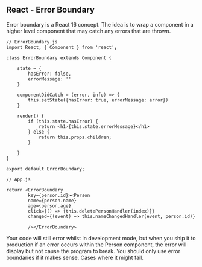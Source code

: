 ## React - Error Boundary

Error boundary is a React 16 concept. The idea is to wrap a component in a higher level component that may catch any errors that are thrown.

```
// ErrorBoundary.js
import React, { Component } from 'react';

class ErrorBoundary extends Component {

    state = {
        hasError: false,
        errorMessage: ''
    }

    componentDidCatch = (error, info) => {
        this.setState({hasError: true, errorMessage: error})
    }

    render() {
        if (this.state.hasError) {
            return <h1>{this.state.errorMessage}</h1>
        } else {
            return this.props.children;
        }
        
    }
}

export default ErrorBoundary;

// App.js

return <ErrorBoundary
        key={person.id}><Person 
        name={person.name} 
        age={person.age}
        click={() => {this.deletePersonHandler(index)}}
        changed={(event) => this.nameChangedHandler(event, person.id)}
        
        /></ErrorBoundary>

```
Your code will still error whilst in development mode, but when you ship it to production if an error occurs within the Person component, the error will display but not cause the program to break. You should only use error boundaries if it makes sense. Cases where it might fail.


